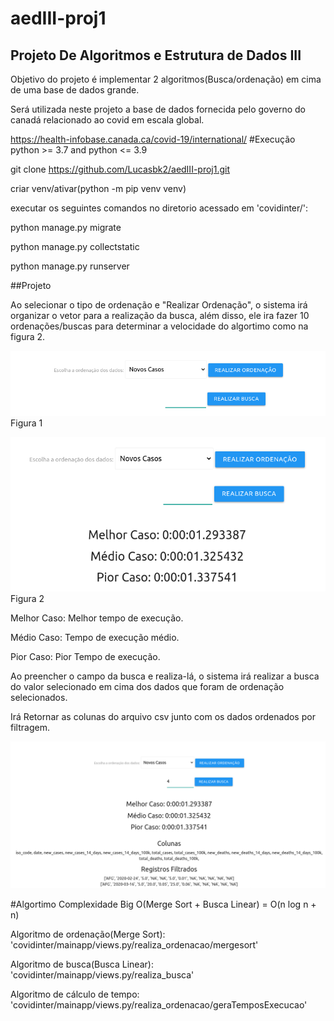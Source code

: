 # aedIII-proj1
## Projeto De Algoritmos e Estrutura de Dados III
Objetivo do projeto é implementar 2 algoritmos(Busca/ordenação) em cima de uma base de dados grande.

Será utilizada neste projeto a base de dados fornecida pelo governo do canadá relacionado ao covid em escala global.

https://health-infobase.canada.ca/covid-19/international/
#Execução
python >= 3.7 and python <= 3.9

git clone https://github.com/Lucasbk2/aedIII-proj1.git

criar venv/ativar(python -m pip venv venv)

executar os seguintes comandos no diretorio acessado em 'covidinter/':

python manage.py migrate

python manage.py collectstatic

python manage.py runserver

##Projeto

Ao selecionar o tipo de ordenação e "Realizar Ordenação", o sistema irá organizar o vetor para a realização da busca, além disso, ele ira fazer 10 ordenações/buscas para determinar a velocidade do algortimo como na figura 2.

![Figura 1](./covidinter/mainapp/static/mainapp/images/c1.png)
Figura 1

![Figura 2](./covidinter/mainapp/static/mainapp/images/c2.png)
Figura 2

Melhor Caso: Melhor tempo de execução.

Médio Caso: Tempo de execução médio.

Pior Caso: Pior Tempo de execução.

Ao preencher o campo da busca e realiza-lá, o sistema irá realizar a busca do valor selecionado em cima dos dados que foram de ordenação selecionados.

Irá Retornar as colunas do arquivo csv junto com os dados ordenados por filtragem.

![Figura 3](./covidinter/mainapp/static/mainapp/images/c3.png)

#Algortimo
Complexidade Big O(Merge Sort + Busca Linear) = O(n log n + n)

Algoritmo de ordenação(Merge Sort): 'covidinter/mainapp/views.py/realiza_ordenacao/mergesort'

Algoritmo de busca(Busca Linear): 'covidinter/mainapp/views.py/realiza_busca'

Algoritmo de cálculo de tempo: 'covidinter/mainapp/views.py/realiza_ordenacao/geraTemposExecucao'